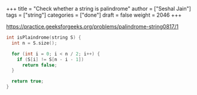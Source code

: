 +++
title = "Check whether a string is palindrome"
author = ["Seshal Jain"]
tags = ["string"]
categories = ["done"]
draft = false
weight = 2046
+++

<https://practice.geeksforgeeks.org/problems/palindrome-string0817/1>

```cpp
int isPlaindrome(string S) {
  int n = S.size();

  for (int i = 0; i < n / 2; i++) {
    if (S[i] != S[n - i - 1])
      return false;
  }

  return true;
}
```
